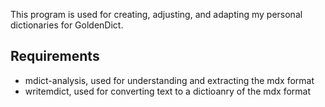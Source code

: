 This program is used for creating, adjusting, and adapting my personal dictionaries for GoldenDict.

## Requirements

* mdict-analysis, used for understanding and extracting the mdx format
* writemdict, used for converting text to a dictioanry of the mdx format
